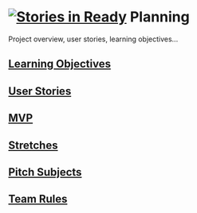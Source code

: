 [![Stories in Ready](https://badge.waffle.io/CorpseBook/Planning.png?label=ready&title=Ready)](https://waffle.io/CorpseBook/Planning)
Planning  
========
Project overview, user stories, learning objectives...  

[Learning Objectives](learningObjectives.md)
---------------------

[User Stories](userStories.md)
------------  
 
[MVP](MVP.md)
-----

[Stretches](stretches.md)
-----------

[Pitch Subjects](pitchSubjects.md)
----------------

[Team Rules](rules.md)
------------
